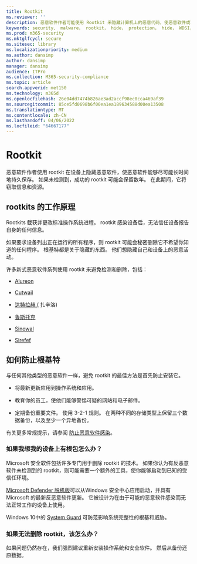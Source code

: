 ```yaml
---
title: Rootkit
ms.reviewer: ''
description: 恶意软件作者可能使用 Rootkit 来隐藏计算机上的恶意代码，使恶意软件或可能不需要的软件更难删除。
keywords: security、 malware， rootkit， hide， protection， hide， WDSI， MMPC， Microsoft 恶意软件防护中心， rootkits， Sirefef， Rustock， Sinowal， Cutwail， 恶意软件， 病毒
ms.prod: m365-security
ms.mktglfcycl: secure
ms.sitesec: library
ms.localizationpriority: medium
ms.author: dansimp
author: dansimp
manager: dansimp
audience: ITPro
ms.collection: M365-security-compliance
ms.topic: article
search.appverid: met150
ms.technology: m365d
ms.openlocfilehash: 26e04dd7474b826ae3ad2accf98ec0cca469af39
ms.sourcegitcommit: 85ce5fd0698b6f00ea1ea189634588d00ea13508
ms.translationtype: MT
ms.contentlocale: zh-CN
ms.lasthandoff: 04/06/2022
ms.locfileid: "64667177"
---
```

# <a name="rootkits"></a>Rootkit

恶意软件作者使用 rootkit 在设备上隐藏恶意软件，使恶意软件能够尽可能长时间地持久保存。 如果未检测到，成功的 rootkit 可能会保留数年。 在此期间，它将窃取信息和资源。

## <a name="how-rootkits-work"></a>rootkits 的工作原理

Rootkits 截获并更改标准操作系统进程。 rootkit 感染设备后，无法信任设备报告自身的任何信息。

如果要求设备列出正在运行的所有程序，则 rootkit 可能会秘密删除它不希望你知道的任何程序。 根基特都是关于隐藏的东西。 他们想隐藏自己和设备上的恶意活动。

许多新式恶意软件系列使用 rootkit 来避免检测和删除，包括：

* [Alureon](https://www.microsoft.com/security/portal/threat/encyclopedia/Entry.aspx?Name=Win32%2fAlureon)

* [Cutwail](https://www.microsoft.com/security/portal/threat/encyclopedia/Entry.aspx?Name=Win32%2fCutwail)

* [达特拉赫 (](https://www.microsoft.com/wdsi/threats/malware-encyclopedia-description?Name=Trojan:Win64/Detrahere) 扎辛洛) 

* [鲁斯托克](https://www.microsoft.com/security/portal/threat/encyclopedia/entry.aspx?Name=Win32%2fRustock)

* [Sinowal](https://www.microsoft.com/security/portal/threat/encyclopedia/Entry.aspx?Name=Win32%2fSinowal)

* [Sirefef](https://www.microsoft.com/security/portal/threat/encyclopedia/Entry.aspx?Name=Win32%2fSirefef)

## <a name="how-to-protect-against-rootkits"></a>如何防止根基特

与任何其他类型的恶意软件一样，避免 rootkit 的最佳方法是首先防止安装它。

* 将最新更新应用到操作系统和应用。

* 教育你的员工，使他们能够警惕可疑的网站和电子邮件。

* 定期备份重要文件。 使用 3-2-1 规则。 在两种不同的存储类型上保留三个数据备份，以及至少一个异地备份。

有关更多常规提示，请参阅 [防止恶意软件感染](prevent-malware-infection.md)。

### <a name="what-if-i-think-i-have-a-rootkit-on-my-device"></a>如果我想我的设备上有根包怎么办？

Microsoft 安全软件包括许多专门用于删除 rootkit 的技术。 如果你认为有反恶意软件未检测到的 rootkit，则可能需要一个额外的工具，使你能够启动到已知的受信任环境。

[Microsoft Defender 脱机版](https://support.microsoft.com/help/17466/microsoft-defender-offline-help-protect-my-pc)可以从Windows 安全中心应用启动，并具有 Microsoft 的最新反恶意软件更新。 它被设计为在由于可能的恶意软件感染而无法正常工作的设备上使用。

Windows 10中的 [System Guard](https://cloudblogs.microsoft.com/microsoftsecure/2017/10/23/hardening-the-system-and-maintaining-integrity-with-windows-defender-system-guard/) 可防范影响系统完整性的根基和威胁。

### <a name="what-if-i-cant-remove-a-rootkit"></a>如果无法删除 rootkit，该怎么办？

如果问题仍然存在，我们强烈建议重新安装操作系统和安全软件。 然后从备份还原数据。
